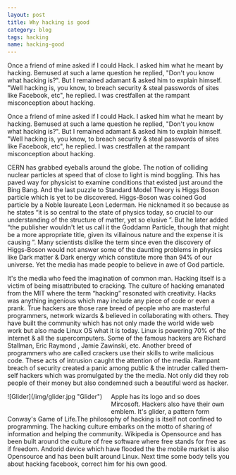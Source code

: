 ```yaml
---
layout: post
title: Why hacking is good
category: blog
tags: hacking
name: hacking-good
---
```


<link rel="stylesheet" href="../css/post.css" />


Once a friend of mine asked if I could Hack. I asked him what he meant by hacking. Bemused at such a lame question he replied, "Don't you know what hacking is?". But I remained adamant & asked him to explain himself. "Well hacking is, you know, to breach security & steal passwords of sites like Facebook, etc", he replied. I was crestfallen at the rampant misconception about hacking.
<!-- truncate_here -->

Once a friend of mine asked if I could Hack. I asked him what he meant by hacking. Bemused at such a lame question he replied, "Don't you know what hacking is?". But I remained adamant & asked him to explain himself. "Well hacking is, you know, to breach security & steal passwords of sites like Facebook, etc", he replied. I was crestfallen at the rampant misconception about hacking.

CERN has grabbed eyeballs around the globe. The notion of colliding nuclear particles at speed that of close to light is mind boggling. This has paved way for physicist to examine conditions that existed just around the Bing Bang. And the last puzzle to Standard Model Theory is Higgs Boson particle which is yet to be discovered. Higgs-Boson was coined God particle by a Noble laureate Leon Lederman. He nicknamed it so because as he states “it is so central to the state of physics today, so crucial to our understanding of the structure of matter, yet so elusive ”. But he later added “the publisher wouldn't let us call it the Goddamn Particle, though that might be a more appropriate title, given its villainous nature and the expense it is causing ”. Many scientists dislike the term since even the discovery of Higgs-Boson would not answer some of the daunting problems in physics like Dark matter & Dark energy which constitute more than 94% of our universe. Yet the media has made people to believe in awe of God particle. 



It's the media who feed the imagination of common man. Hacking itself is a victim of being misattributed to cracking. The culture of hacking emanated from the MIT where the term “hacking” resonated with creativity. Hacks was anything ingenious which may include any piece of code or even a prank. True hackers are those rare breed of people who are masterful programmers, network wizards & believed in collaborating with others. They have built the community which has not only made the world wide web work but also made Linux OS what it is today. Linux is powering 70% of the internet & all the supercomputers. Some of the famous hackers are Richard Stallman, Eric Raymond , Jamie Zawinski, etc. Another breed of programmers who are called crackers use their skills to write malicious code. These acts of intrusion caught the attention of the media. Rampant breach of security created a panic among public & the intruder called them-self hackers which was promulgated by the the media. Not only did they rob people of their money but also condemned such a beautiful word as hacker. 




<div style="float:left;margin:0 20px 20px 0" markdown="1">
     ![Glider](/img/glider.jpg "Glider")
</div>
Apple has its logo and so does Mircosoft. Hackers also have their own emblem. It's glider, a pattern form Conway's Game of Life.The philosophy of hacking is itself not confined to programming. The hacking culture embarks on the motto of sharing of information and helping the community. Wikipedia is Opensource and has been built around the culture of free software where free stands for free as if freedom. Andorid device which have flooded the the mobile market is also Opensource and has been built around Linux. Next time some body tells you about hacking facebook, correct him for his own good. 

